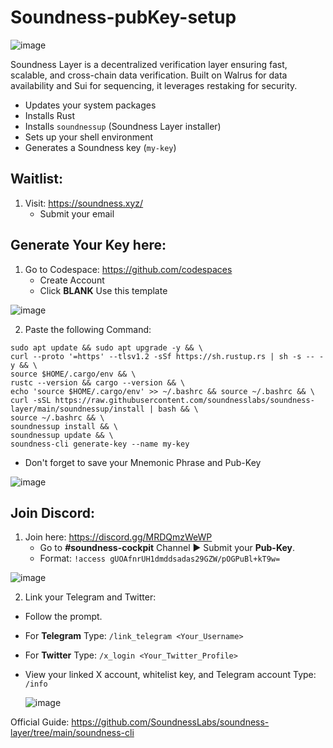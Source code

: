 # Soundness-pubKey-setup

![image](https://github.com/user-attachments/assets/0a9d608e-4e40-4db4-bd5e-997972bdf176)


Soundness Layer is a decentralized verification layer ensuring fast, scalable, and cross-chain data verification. Built on Walrus for data availability and Sui for sequencing, it leverages restaking for security.

- Updates your system packages
- Installs Rust
- Installs `soundnessup` (Soundness Layer installer)
- Sets up your shell environment
- Generates a Soundness key (`my-key`)

## Waitlist:

1. Visit: https://soundness.xyz/
   -  Submit your email

## Generate Your Key here:

1. Go to Codespace: https://github.com/codespaces
   - Create Account
   - Click **BLANK** Use this template

![image](https://github.com/user-attachments/assets/83450bdf-5243-4e46-9099-841d99685b46)

2. Paste the following Command:
```
sudo apt update && sudo apt upgrade -y && \
curl --proto '=https' --tlsv1.2 -sSf https://sh.rustup.rs | sh -s -- -y && \
source $HOME/.cargo/env && \
rustc --version && cargo --version && \
echo 'source $HOME/.cargo/env' >> ~/.bashrc && source ~/.bashrc && \
curl -sSL https://raw.githubusercontent.com/soundnesslabs/soundness-layer/main/soundnessup/install | bash && \
source ~/.bashrc && \
soundnessup install && \
soundnessup update && \
soundness-cli generate-key --name my-key
```
   - Don't forget to save your Mnemonic Phrase and Pub-Key

![image](https://github.com/user-attachments/assets/aa480a38-c10e-4403-b967-87c32300ba69)

## Join Discord:

1. Join here: https://discord.gg/MRDQmzWeWP
   - Go to **#soundness-cockpit** Channel ▶️ Submit your **Pub-Key**.
   - Format: `!access gUOAfnrUH1dmddsadas29GZW/pOGPuBl+kT9w=`
  
![image](https://github.com/user-attachments/assets/d43d5ef2-150c-4ea1-8ce1-22a1bba77c89)

2. Link your Telegram and Twitter:
- Follow the prompt.
- For **Telegram** Type: `/link_telegram <Your_Username>`
- For **Twitter** Type: `/x_login <Your_Twitter_Profile>`
- View your linked X account, whitelist key, and Telegram account Type: `/info`

  ![image](https://github.com/user-attachments/assets/d1aa9656-17da-4f62-89d2-561661dd67cc)

Official Guide: https://github.com/SoundnessLabs/soundness-layer/tree/main/soundness-cli
